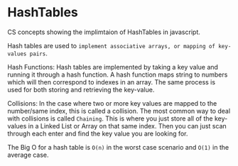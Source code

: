 # HashTables
CS concepts showing the implimtaion of HashTables in javascript.

Hash tables are used to `implement associative arrays, or mapping of key-values pairs`.  

Hash Functions: Hash tables are implemented by taking a key value and running it through a hash function.  A hash function maps string to numbers which will then correspond to indexes in an array.  The same process is used for both storing and retrieving the key-value.

Collisions:  In the case where two or more key values are mapped to the number/same index, this is called a collision.  The most common way to deal with collisions is called `Chaining`.  This is where you just store all of the key-values in a Linked List or Array on that same index.  Then you can just scan through each enter and find the key value you are looking for.    
 
The Big O for a hash table is `O(n)` in the worst case scenario and `O(1)` in the average case. 
